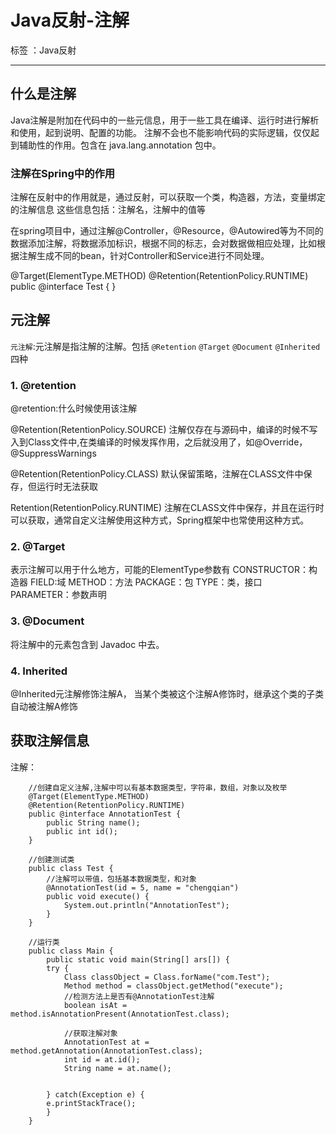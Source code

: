 ﻿# Java反射-注解

标签 ：Java反射

---

## 什么是注解 ##

Java注解是附加在代码中的一些元信息，用于一些工具在编译、运行时进行解析和使用，起到说明、配置的功能。
注解不会也不能影响代码的实际逻辑，仅仅起到辅助性的作用。包含在 java.lang.annotation 包中。

### 注解在Spring中的作用 ###

注解在反射中的作用就是，通过反射，可以获取一个类，构造器，方法，变量绑定的注解信息
这些信息包括：注解名，注解中的值等

在spring项目中，通过注解@Controller，@Resource，@Autowired等为不同的数据添加注解，将数据添加标识，根据不同的标志，会对数据做相应处理，比如根据注解生成不同的bean，针对Controller和Service进行不同处理。


@Target(ElementType.METHOD)
@Retention(RetentionPolicy.RUNTIME)
public @interface Test {
}

## 元注解 ##

`元注解`:元注解是指注解的注解。包括  `@Retention` `@Target` `@Document` `@Inherited`四种

### 1. @retention ###

@retention:什么时候使用该注解

@Retention(RetentionPolicy.SOURCE)
注解仅存在与源码中，编译的时候不写入到Class文件中,在类编译的时候发挥作用，之后就没用了，如@Override，@SuppressWarnings

@Retention(RetentionPolicy.CLASS)
默认保留策略，注解在CLASS文件中保存，但运行时无法获取

Retention(RetentionPolicy.RUNTIME)
注解在CLASS文件中保存，并且在运行时可以获取，通常自定义注解使用这种方式，Spring框架中也常使用这种方式。

### 2. @Target ###

表示注解可以用于什么地方，可能的ElementType参数有
CONSTRUCTOR：构造器
FIELD:域
METHOD：方法
PACKAGE：包
TYPE：类，接口
PARAMETER：参数声明

### 3. @Document

将注解中的元素包含到 Javadoc 中去。

### 4. Inherited

@Inherited元注解修饰注解A，
当某个类被这个注解A修饰时，继承这个类的子类自动被注解A修饰

## 获取注解信息

注解：

```
    //创建自定义注解,注解中可以有基本数据类型，字符串，数组，对象以及枚举
    @Target(ElementType.METHOD)
    @Retention(RetentionPolicy.RUNTIME)
    public @interface AnnotationTest {
        public String name();
        public int id();
    }
    
    //创建测试类
    public class Test { 
        //注解可以带值，包括基本数据类型，和对象
        @AnnotationTest(id = 5, name = "chengqian") 
        public void execute() {
            System.out.println("AnnotationTest"); 
        }  
    }
    
    //运行类
    public class Main {
        public static void main(String[] ars[]) {
        try {
            Class classObject = Class.forName("com.Test");
            Method method = classObject.getMethod("execute");
            //检测方法上是否有@AnnotationTest注解
            boolean isAt = method.isAnnotationPresent(AnnotationTest.class);
            
            //获取注解对象
            AnnotationTest at = method.getAnnotation(AnnotationTest.class);
            int id = at.id();
            String name = at.name();
            
            
        } catch(Exception e) {
        e.printStackTrace();
        }
    }
```



